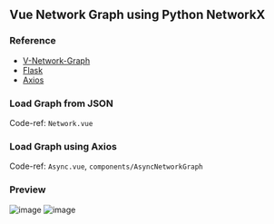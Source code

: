 ## Vue Network Graph using Python NetworkX

### Reference
 - [V-Network-Graph](https://dash14.github.io/v-network-graph/reference.html#configurations)
 - [Flask](https://flask.palletsprojects.com/en/2.0.x/)
 - [Axios](https://www.npmjs.com/package/axios)

### Load Graph from JSON
Code-ref: `Network.vue`

### Load Graph using Axios
Code-ref: `Async.vue`, `components/AsyncNetworkGraph`

### Preview
![image](https://user-images.githubusercontent.com/56392203/155067409-6117b12a-6189-4cc1-873c-1ac9eb99bf49.png)
![image](https://user-images.githubusercontent.com/56392203/155067487-55a5d112-f96a-4942-b448-e21b6458b61a.png)
